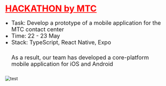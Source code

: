 <h1 class="title">HACKATHON by MTC</h1>

<ul>
    <li>Task: Develop a prototype of a mobile application for the MTC contact center</li>
    <li>Time: 22 - 23 May</li>
    <li>Stack: TypeScript, React Native, Expo</li>
</ul>

<p class="text">As a result, our team has developed a core-platform mobile application for iOS and Android</p>

<img src="./assets/video/application.gif" alt="test">

<style>
    ul {
        padding: 0 0 0 20px;
        font-size: 18px;
    }
    .title {
        padding: 0;
        color: red;
        text-align: left;
        text-decoration: underline;
        font-size: 28px;
    }
    img {
        display: block;
        margin: 0 auto;
    }
    .text {
        padding: 10px 20px;
        font-size: 18px;
    }
</style>


